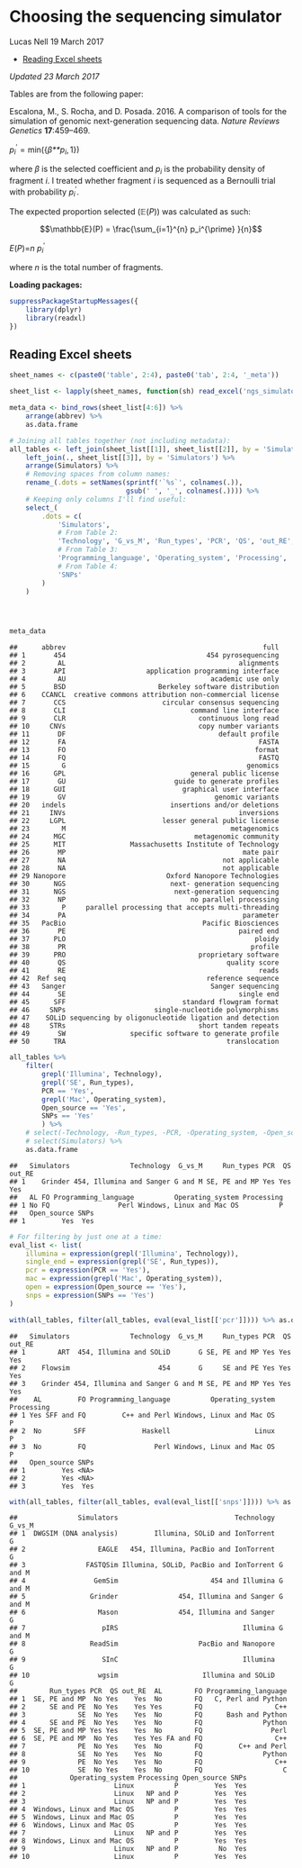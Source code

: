 Choosing the sequencing simulator
================
Lucas Nell
19 March 2017

-   [Reading Excel sheets](#reading-excel-sheets)

*Updated 23 March 2017*

Tables are from the following paper:

Escalona, M., S. Rocha, and D. Posada. 2016. A comparison of tools for the simulation of genomic next-generation sequencing data. *Nature Reviews Genetics* **17**:459–469.

*p*<sub>*i*</sub><sup>′</sup> = min({*β**p*<sub>*i*</sub>, 1})

where *β* is the selected coefficient and *p*<sub>*i*</sub> is the probability density of fragment *i*. I treated whether fragment *i* is sequenced as a Bernoulli trial with probability *p*<sub>*i*</sub><sup>′</sup>.

The expected proportion selected (𝔼(*P*)) was calculated as such:

$$\mathbb{E}(P) = \frac{\sum_{i=1}^{n} p_i^{\prime} }{n}$$

*E*(*P*)=*n* *p*<sub>*i*</sub><sup>′</sup>

where *n* is the total number of fragments.

**Loading packages:**

``` r
suppressPackageStartupMessages({
    library(dplyr)
    library(readxl)
})
```

Reading Excel sheets
--------------------

``` r
sheet_names <- c(paste0('table', 2:4), paste0('tab', 2:4, '_meta'))

sheet_list <- lapply(sheet_names, function(sh) read_excel('ngs_simulators.xlsx', sh))

meta_data <- bind_rows(sheet_list[4:6]) %>% 
    arrange(abbrev) %>% 
    as.data.frame

# Joining all tables together (not including metadata):
all_tables <- left_join(sheet_list[[1]], sheet_list[[2]], by = 'Simulators') %>% 
    left_join(., sheet_list[[3]], by = 'Simulators') %>% 
    arrange(Simulators) %>% 
    # Removing spaces from column names:
    rename_(.dots = setNames(sprintf('`%s`', colnames(.)), 
                             gsub(' ', '_', colnames(.)))) %>%
    # Keeping only columns I'll find useful:
    select_(
        .dots = c(
            'Simulators',
            # From Table 2:
            'Technology', 'G_vs_M', 'Run_types', 'PCR', 'QS', 'out_RE', 'AL', 'FO', 
            # From Table 3:
            'Programming_language', 'Operating_system', 'Processing', 'Open_source', 
            # From Table 4:
            'SNPs'
        )
    )




meta_data
```

    ##      abbrev                                                 full
    ## 1       454                                   454 pyrosequencing
    ## 2        AL                                           alignments
    ## 3       API                    application programming interface
    ## 4        AU                                    academic use only
    ## 5       BSD                       Berkeley software distribution
    ## 6    CCANCL  creative commons attribution non-commercial license
    ## 7       CCS                        circular consensus sequencing
    ## 8       CLI                               command line interface
    ## 9       CLR                                 continuous long read
    ## 10     CNVs                                 copy number variants
    ## 11       DF                                      default profile
    ## 12       FA                                                FASTA
    ## 13       FO                                               format
    ## 14       FQ                                                FASTQ
    ## 15        G                                             genomics
    ## 16      GPL                               general public license
    ## 17       GU                           guide to generate profiles
    ## 18      GUI                             graphical user interface
    ## 19       GV                                     genomic variants
    ## 20   indels                          insertions and/or deletions
    ## 21     INVs                                           inversions
    ## 22     LGPL                        lesser general public license
    ## 23        M                                         metagenomics
    ## 24      MGC                                metagenomic community
    ## 25      MIT                Massachusetts Institute of Technology
    ## 26       MP                                            mate pair
    ## 27       NA                                       not applicable
    ## 28       NA                                       not applicable
    ## 29 Nanopore                         Oxford Nanopore Technologies
    ## 30      NGS                          next- generation sequencing
    ## 31      NGS                           next-generation sequencing
    ## 32       NP                               no parallel processing
    ## 33        P     parallel processing that accepts multi-threading
    ## 34       PA                                            parameter
    ## 35   PacBio                                  Pacific Biosciences
    ## 36       PE                                           paired end
    ## 37      PLO                                               ploidy
    ## 38       PR                                              profile
    ## 39      PRO                                 proprietary software
    ## 40       QS                                        quality score
    ## 41       RE                                                reads
    ## 42  Ref seq                                   reference sequence
    ## 43   Sanger                                    Sanger sequencing
    ## 44       SE                                           single end
    ## 45      SFF                             standard flowgram format
    ## 46     SNPs                      single-nucleotide polymorphisms
    ## 47    SOLiD sequencing by oligonucleotide ligation and detection
    ## 48     STRs                                 short tandem repeats
    ## 49       SW                specific software to generate profile
    ## 50      TRA                                        translocation

``` r
all_tables %>% 
    filter(
        grepl('Illumina', Technology),
        grepl('SE', Run_types),
        PCR == 'Yes',
        grepl('Mac', Operating_system),
        Open_source == 'Yes',
        SNPs == 'Yes'
        ) %>% 
    # select(-Technology, -Run_types, -PCR, -Operating_system, -Open_source, -SNPs) %>%
    # select(Simulators) %>%
    as.data.frame
```

    ##   Simulators               Technology  G_vs_M     Run_types PCR  QS out_RE
    ## 1    Grinder 454, Illumina and Sanger G and M SE, PE and MP Yes Yes    Yes
    ##   AL FO Programming_language          Operating_system Processing
    ## 1 No FQ                 Perl Windows, Linux and Mac OS          P
    ##   Open_source SNPs
    ## 1         Yes  Yes

``` r
# For filtering by just one at a time:
eval_list <- list(
    illumina = expression(grepl('Illumina', Technology)),
    single_end = expression(grepl('SE', Run_types)),
    pcr = expression(PCR == 'Yes'),
    mac = expression(grepl('Mac', Operating_system)),
    open = expression(Open_source == 'Yes'),
    snps = expression(SNPs == 'Yes')
)

with(all_tables, filter(all_tables, eval(eval_list[['pcr']]))) %>% as.data.frame
```

    ##   Simulators               Technology  G_vs_M     Run_types PCR  QS out_RE
    ## 1        ART  454, Illumina and SOLiD       G SE, PE and MP Yes Yes    Yes
    ## 2    Flowsim                      454       G     SE and PE Yes Yes    Yes
    ## 3    Grinder 454, Illumina and Sanger G and M SE, PE and MP Yes Yes    Yes
    ##    AL         FO Programming_language          Operating_system Processing
    ## 1 Yes SFF and FQ         C++ and Perl Windows, Linux and Mac OS          P
    ## 2  No        SFF              Haskell                     Linux          P
    ## 3  No         FQ                 Perl Windows, Linux and Mac OS          P
    ##   Open_source SNPs
    ## 1         Yes <NA>
    ## 2         Yes <NA>
    ## 3         Yes  Yes

``` r
with(all_tables, filter(all_tables, eval(eval_list[['snps']]))) %>% as.data.frame
```

    ##               Simulators                             Technology  G_vs_M
    ## 1  DWGSIM (DNA analysis)         Illumina, SOLiD and IonTorrent       G
    ## 2                  EAGLE   454, Illumina, PacBio and IonTorrent       G
    ## 3               FASTQSim Illumina, SOLiD, PacBio and IonTorrent G and M
    ## 4                 GemSim                       454 and Illumina G and M
    ## 5                Grinder               454, Illumina and Sanger G and M
    ## 6                  Mason               454, Illumina and Sanger       G
    ## 7                   pIRS                               Illumina G and M
    ## 8                ReadSim                    PacBio and Nanopore       G
    ## 9                   SInC                               Illumina       G
    ## 10                 wgsim                     Illumina and SOLiD       G
    ##        Run_types PCR  QS out_RE  AL        FO Programming_language
    ## 1  SE, PE and MP  No Yes    Yes  No        FQ   C, Perl and Python
    ## 2      SE and PE  No Yes    Yes Yes        FQ                  C++
    ## 3             SE  No Yes    Yes  No        FQ      Bash and Python
    ## 4      SE and PE  No Yes    Yes  No        FQ               Python
    ## 5  SE, PE and MP Yes Yes    Yes  No        FQ                 Perl
    ## 6  SE, PE and MP  No Yes    Yes Yes FA and FQ                  C++
    ## 7             PE  No Yes    Yes  No        FQ         C++ and Perl
    ## 8             SE  No Yes    Yes  No        FQ               Python
    ## 9             PE  No Yes    Yes  No        FQ                  C++
    ## 10            SE  No Yes    Yes  No        FQ                    C
    ##             Operating_system Processing Open_source SNPs
    ## 1                      Linux          P         Yes  Yes
    ## 2                      Linux   NP and P         Yes  Yes
    ## 3                      Linux   NP and P         Yes  Yes
    ## 4  Windows, Linux and Mac OS          P         Yes  Yes
    ## 5  Windows, Linux and Mac OS          P         Yes  Yes
    ## 6  Windows, Linux and Mac OS          P         Yes  Yes
    ## 7                      Linux   NP and P         Yes  Yes
    ## 8  Windows, Linux and Mac OS          P         Yes  Yes
    ## 9                      Linux   NP and P          No  Yes
    ## 10                     Linux          P         Yes  Yes
